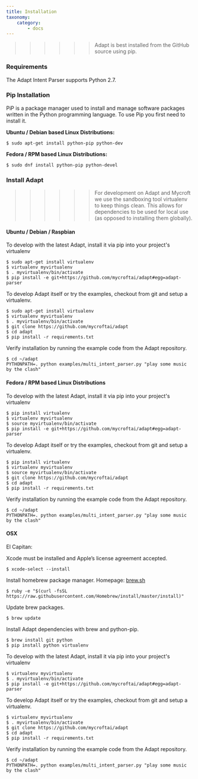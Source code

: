 ```yaml
---
title: Installation
taxonomy:
    category:
        - docs
---
```


>>>>>><p>Adapt is best installed from the GitHub source using pip.</p>

### Requirements

The Adapt Intent Parser supports Python 2.7.
 
### Pip Installation
PiP is a package manager used to install and manage software packages written in the Python programming language.  To use Pip you first need to install it.

**Ubuntu / Debian based Linux Distributions:**
```
$ sudo apt-get install python-pip python-dev
```
**Fedora / RPM based Linux Distributions:**
```
$ sudo dnf install python-pip python-devel
```
### Install Adapt

>>>>>><p>For development on Adapt and Mycroft we use the sandboxing tool virtualenv to keep things clean. This allows for dependencies to be used for local use (as opposed to installing them globally).</p>

#### Ubuntu / Debian / Raspbian

To develop with the latest Adapt, install it via pip into your project's virtualenv

    $ sudo apt-get install virtualenv
    $ virtualenv myvirtualenv
    $ . myvirtualenv/bin/activate
    $ pip install -e git+https://github.com/mycroftai/adapt#egg=adapt-parser

To develop Adapt itself or try the examples, checkout from git and setup a virtualenv.

    $ sudo apt-get install virtualenv
    $ virtualenv myvirtualenv
    $ . myvirtualenv/bin/activate
    $ git clone https://github.com/mycroftai/adapt
    $ cd adapt
    $ pip install -r requirements.txt


Verify installation by running the example code from the Adapt repository.

```
$ cd ~/adapt
PYTHONPATH=. python examples/multi_intent_parser.py "play some music by the clash"
```
#### Fedora / RPM based Linux Distributions

To develop with the latest Adapt, install it via pip into your project's virtualenv

    $ pip install virtualenv
    $ virtualenv myvirtualenv
    $ source myvirtualenv/bin/activate
    $ pip install -e git+https://github.com/mycroftai/adapt#egg=adapt-parser

To develop Adapt itself or try the examples, checkout from git and setup a virtualenv.

    $ pip install virtualenv
    $ virtualenv myvirtualenv
    $ source myvirtualenv/bin/activate
    $ git clone https://github.com/mycroftai/adapt
    $ cd adapt
    $ pip install -r requirements.txt


Verify installation by running the example code from the Adapt repository.

```
$ cd ~/adapt
PYTHONPATH=. python examples/multi_intent_parser.py "play some music by the clash"
```

#### OSX

El Capitan:

Xcode must be installed and Apple’s  license agreement accepted.
```
$ xcode-select --install
```

Install homebrew package manager. Homepage: [brew.sh](http://brew.sh)
```
$ ruby -e "$(curl -fsSL https://raw.githubusercontent.com/Homebrew/install/master/install)"
```

Update brew packages.
```
$ brew update
```

Install Adapt dependencies with brew and python-pip.
```
$ brew install git python
$ pip install python virtualenv
```

To develop with the latest Adapt, install it via pip into your project's virtualenv

    $ virtualenv myvirtualenv
    $ . myvirtualenv/bin/activate
    $ pip install -e git+https://github.com/mycroftai/adapt#egg=adapt-parser

To develop Adapt itself or try the examples, checkout from git and setup a virtualenv.

    $ virtualenv myvirtualenv
    $ . myvirtualenv/bin/activate
    $ git clone https://github.com/mycroftai/adapt
    $ cd adapt
    $ pip install -r requirements.txt


Verify installation by running the example code from the Adapt repository.
```
$ cd ~/adapt
PYTHONPATH=. python examples/multi_intent_parser.py "play some music by the clash"
```
